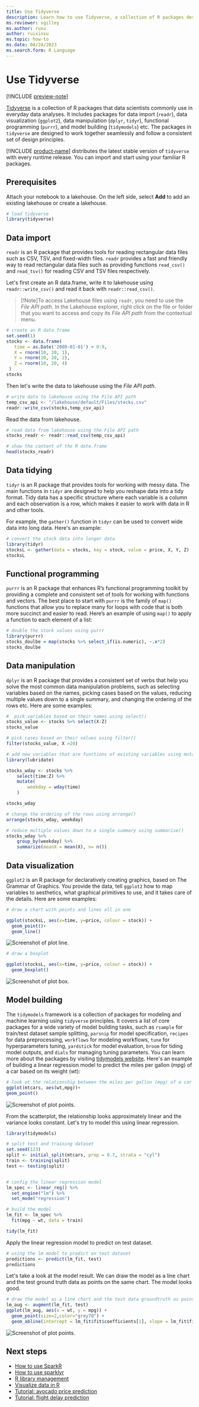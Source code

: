 ```yaml
---
title: Use Tidyverse
description: Learn how to use Tidyverse, a collection of R packages designed for data science.
ms.reviewer: sgilley
ms.author: ruxu
author: ruixinxu
ms.topic: how-to
ms.date: 04/24/2023
ms.search.form: R Language
---
```


# Use Tidyverse

[!INCLUDE [preview-note](../includes/preview-note.md)]


[Tidyverse](https://www.tidyverse.org/packages/) is a collection of R packages that data scientists commonly use in everyday data analyses. It includes packages for data import (`readr`), data visualization (`ggplot2`), data manipulation (`dplyr`, `tidyr`), functional programming (`purrr`), and model building (`tidymodels`) etc. The packages in `tidyverse` are designed to work together seamlessly and follow a consistent set of design principles.

[!INCLUDE [product-name](../includes/product-name.md)] distributes the latest stable version of `tidyverse` with every runtime release. You can import and start using your familiar R packages.

## Prerequisites

Attach your notebook to a lakehouse. On the left side, select **Add** to add an existing lakehouse or create a lakehouse.

```R
# load tidyverse
library(tidyverse)
```

## Data import

`readr` is an R package that provides tools for reading rectangular data files such as CSV, TSV, and fixed-width files. `readr` provides a fast and friendly way to read rectangular data files such as providing functions `read_csv()` and `read_tsv()` for reading CSV and TSV files respectively. 

Let's first create an R data.frame, write it to lakehouse using `readr::write_csv()` and read it back with `readr::read_csv()`.

> [!Note]To access Lakehouse files using `readr`, you need to use the *File API path*. In the Lakehouse explorer, right click on the file or folder that you want to access and copy its *File API path* from the contextual menu.


```R
# create an R data frame
set.seed(1)
stocks <- data.frame(
   time = as.Date('2009-01-01') + 0:9,
   X = rnorm(10, 20, 1),
   Y = rnorm(10, 20, 2),
   Z = rnorm(10, 20, 4)
 )
stocks
```

Then let's write the data to lakehouse using the *File API path*.

```R
# write data to lakehouse using the File API path
temp_csv_api <- "/lakehouse/default/Files/stocks.csv"
readr::write_csv(stocks,temp_csv_api)
```
Read the data from lakehouse.

```R
# read data from lakehouse using the File API path
stocks_readr <- readr::read_csv(temp_csv_api)

# show the content of the R date.frame
head(stocks_readr)
```

## Data tidying

`tidyr` is an R package that provides tools for working with messy data. The main functions in `tidyr` are designed to help you reshape data into a tidy format. Tidy data has a specific structure where each variable is a column and each observation is a row, which makes it easier to work with data in R and other tools.

For example, the `gather()` function in `tidyr` can be used to convert wide data into long data. Here's an example:

```R
# convert the stock data into longer data
library(tidyr)
stocksL <- gather(data = stocks, key = stock, value = price, X, Y, Z)
stocksL
```
## Functional programming

`purrr` is an R package that enhances R’s functional programming toolkit by providing a complete and consistent set of tools for working with functions and vectors. The best place to start with `purrr` is the family of `map()` functions that allow you to replace many for loops with code that is both more succinct and easier to read. Here’s an example of using `map()` to apply a function to each element of a list:

```R
# double the stock values using purrr
library(purrr)
stocks_doulbe = map(stocks %>% select_if(is.numeric), ~.x*2)
stocks_doulbe
```

## Data manipulation
`dplyr` is an R package that provides a consistent set of verbs that help you solve the most common data manipulation problems, such as selecting variables based on the names, picking cases based on the values, reducing multiple values down to a single summary, and changing the ordering of the rows etc. Here are some examples:

```R
#  pick variables based on their names using select() 
stocks_value <- stocks %>% select(X:Z)
stocks_value
```

```R
# pick cases based on their values using filter()
filter(stocks_value, X >20)
```

```R
# add new variables that are functions of existing variables using mutate()
library(lubridate)

stocks_wday <- stocks %>% 
    select(time:Z) %>%
    mutate(
        weekday = wday(time)
    )

stocks_wday
```

```R
# change the ordering of the rows using arrange()
arrange(stocks_wday, weekday)

```

```R
# reduce multiple values down to a single summary using summarise()
stocks_wday %>% 
    group_by(weekday) %>%
    summarize(meanX = mean(X), n= n())
```

## Data visualization

`ggplot2` is an R package for declaratively creating graphics, based on The Grammar of Graphics. You provide the data, tell `ggplot2` how to map variables to aesthetics, what graphical primitives to use, and it takes care of the details. Here are some examples:


``` R
# draw a chart with points and lines all in one

ggplot(stocksL, aes(x=time, y=price, colour = stock)) + 
  geom_point()+
  geom_line()

```

![Screenshot of plot line.](./media/r-use-tidyverse/ggplotline.png)


```R
# draw a boxplot

ggplot(stocksL, aes(x=time, y=price, colour = stock)) + 
  geom_boxplot()
```

![Screenshot of plot box.](./media/r-use-tidyverse/ggplotbox.png)


## Model building
The `tidymodels` framework is a collection of packages for modeling and machine learning using `tidyverse` principles. It covers a list of core packages for a wide variety of model building tasks, such as `rsample` for train/test dataset sample splitting, `parsnip` for model specification, `recipes` for data preprocessing, `workflows` for modeling workflows, `tune` for hyperparameters tuning, `yardstick` for model evaluation, `broom` for tiding model outputs, and `dials` for managing tuning parameters. You can learn more about the packages by visiting [tidymodels website](https://www.tidymodels.org/packages/). Here's an example of building a linear regression model to predict the miles per gallon (mpg) of a car based on its weight (wt):

```R
# look at the relationship between the miles per gallon (mpg) of a car and its weight (wt)
ggplot(mtcars, aes(wt,mpg))+
geom_point()
```
![Screenshot of plot points.](./media/r-use-tidyverse/mpgwt.png)

From the scatterplot, the relationship looks approximately linear and the variance looks constant. Let's try to model this using linear regression.


```R
library(tidymodels)

# split test and training dataset
set.seed(123)
split <- initial_split(mtcars, prop = 0.7, strata = "cyl")
train <- training(split)
test <- testing(split)


# config the linear regression model
lm_spec <- linear_reg() %>%
  set_engine("lm") %>%
  set_mode("regression")

# build the model
lm_fit <- lm_spec %>%
  fit(mpg ~ wt, data = train)

tidy(lm_fit)
```

Apply the linear regression model to predict on test dataset.

``` R
# using the lm model to predict on test dataset
predictions <- predict(lm_fit, test)
predictions
```

Let's take a look at the model result. We can draw the model as a line chart and the test ground truth data as points on the same chart. The model looks good.

``` R
# draw the model as a line chart and the test data groundtruth as points 
lm_aug <- augment(lm_fit, test) 
ggplot(lm_aug, aes(x = wt, y = mpg)) +
  geom_point(size=2,color="grey70") +
  geom_abline(intercept = lm_fit$fit$coefficients[1], slope = lm_fit$fit$coefficients[2], color = "blue")
```

![Screenshot of plot points.](./media/r-use-tidyverse/modelout.png)


## Next steps


- [How to use SparkR](./r-use-sparkr.md)
- [How to use sparklyr](./r-use-sparklyr.md)
- [R library management](./r-library-management.md)
- [Visualize data in R](r-visualization.md)
- [Tutorial: avocado price prediction](./r-avocado.md)
- [Tutorial: flight delay prediction](./r-flight-delay.md)